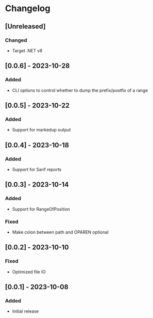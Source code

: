 # Changelog

## [Unreleased]

### Changed

* Target .NET v8

## [0.0.6] - 2023-10-28

### Added

* CLI options to control whether to dump the prefix/postfix of a range

## [0.0.5] - 2023-10-22

### Added

* Support for markedup output

## [0.0.4] - 2023-10-18

### Added

* Support for Sarif reports

## [0.0.3] - 2023-10-14

### Added

* Support for RangeOfPosition

### Fixed

* Make colon between path and OPAREN optional

## [0.0.2] - 2023-10-10

### Fixed

* Optimized file IO

## [0.0.1] - 2023-10-08

### Added

* Initial release